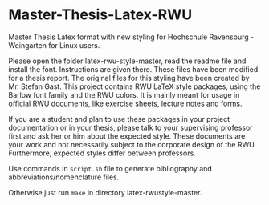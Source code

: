 # Master-Thesis-Latex-RWU
Master Thesis Latex format with new styling for Hochschule Ravensburg - Weingarten for Linux users.

Please open the folder latex-rwu-style-master, read the readme file and install the font. Instructions are given there.
These files have been modified for a thesis report. The original files for this styling have been created by Mr. Stefan Gast.
This project contains RWU LaTeX style packages, using the Barlow font family
and the RWU colors.
It is mainly meant for usage in official RWU documents, like exercise sheets,
lecture notes and forms.

If you are a student and plan to use these packages in your project
documentation or in your thesis, please talk to your supervising professor
first and ask her or him about the expected style.
These documents are your work and not necessarily subject to the corporate
design of the RWU.
Furthermore, expected styles differ between professors.



Use commands in ```script.sh``` file to generate bibliography and abbreviations/nomenclature files.

Otherwise just run 
```make```
in directory latex-rwustyle-master.
